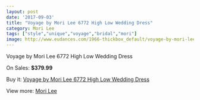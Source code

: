 ```yaml
---
layout: post
date: '2017-09-03'
title: "Voyage by Mori Lee 6772 High Low Wedding Dress"
category: Mori Lee
tags: ["style","unique","voyage","bridal","mori"]
image: http://www.eudances.com/1966-thickbox_default/voyage-by-mori-lee-6772-high-low-wedding-dress.jpg
---
```

Voyage by Mori Lee 6772 High Low Wedding Dress

On Sales: **$379.99**
<a href="https://www.eudances.com/en/mori-lee/672-voyage-by-mori-lee-6772-high-low-wedding-dress.html"><amp-img layout="responsive" width="600" height="600" src="//www.eudances.com/1966-thickbox_default/voyage-by-mori-lee-6772-high-low-wedding-dress.jpg" alt="Voyage by Mori Lee 6772 High Low Wedding Dress 0" /></a>
<a href="https://www.eudances.com/en/mori-lee/672-voyage-by-mori-lee-6772-high-low-wedding-dress.html"><amp-img layout="responsive" width="600" height="600" src="//www.eudances.com/1968-thickbox_default/voyage-by-mori-lee-6772-high-low-wedding-dress.jpg" alt="Voyage by Mori Lee 6772 High Low Wedding Dress 1" /></a>
<a href="https://www.eudances.com/en/mori-lee/672-voyage-by-mori-lee-6772-high-low-wedding-dress.html"><amp-img layout="responsive" width="600" height="600" src="//www.eudances.com/1967-thickbox_default/voyage-by-mori-lee-6772-high-low-wedding-dress.jpg" alt="Voyage by Mori Lee 6772 High Low Wedding Dress 2" /></a>

Buy it: [Voyage by Mori Lee 6772 High Low Wedding Dress](https://www.eudances.com/en/mori-lee/672-voyage-by-mori-lee-6772-high-low-wedding-dress.html "Voyage by Mori Lee 6772 High Low Wedding Dress")

View more: [Mori Lee](https://www.eudances.com/en/9-mori-lee "Mori Lee")